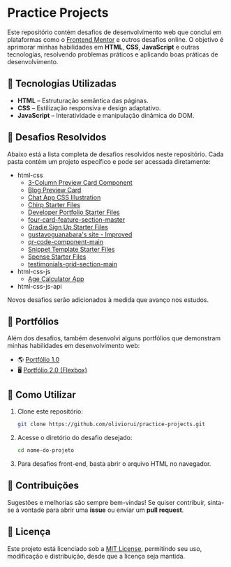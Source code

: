 # Practice Projects

Este repositório contém desafios de desenvolvimento web que concluí em plataformas como o [Frontend Mentor](https://www.frontendmentor.io/) e outros desafios online. O objetivo é aprimorar minhas habilidades em **HTML**, **CSS**, **JavaScript** e outras tecnologias, resolvendo problemas práticos e aplicando boas práticas de desenvolvimento.  

## 🚀 Tecnologias Utilizadas  

- **HTML** – Estruturação semântica das páginas.  
- **CSS** – Estilização responsiva e design adaptativo.  
- **JavaScript** – Interatividade e manipulação dinâmica do DOM.  

## 📂 Desafios Resolvidos  

Abaixo está a lista completa de desafios resolvidos neste repositório. Cada pasta contém um projeto específico e pode ser acessada diretamente:  

- html-css
   - [3-Column Preview Card Component](html-css/3-column-preview-card-component/index.html)
   - [Blog Preview Card](html-css/blog-preview-card/index.html)
   - [Chat App CSS Illustration](html-css/chat-app-css-illustration-master/index.html)
   - [Chirp Starter Files](html-css/Chirp%20Starter%20Files/index.html)
   - [Developer Portfolio Starter Files](html-css/Developer%20Portfolio%20Starter%20Files/index.html)
   - [four-card-feature-section-master](html-css/four-card-feature-section-master/index.html)
   - [Gradie Sign Up Starter Files](html-css/Gradie%20Sign%20Up%20Starter%20Files/index.html)
   - [gustavoguanabara's site - Improved](html-css/gustavoguanabara.github.io%20-%20Improved/index.html)
   - [qr-code-component-main](html-css/qr-code-component-main/index.html)
   - [Snippet Template Starter Files](html-css/Snippet%20Template%20Starter%20Files/index.html)
   - [Spense Starter Files](html-css/Spense%20Starter%20Files/index.html)
   - [testimonials-grid-section-main](html-css/testimonials-grid-section-main/index.html)
- html-css-js
   - [Age Calculator App](html-css-js/age-calculator-app-main/index.html)
- html-css-js-api

Novos desafios serão adicionados à medida que avanço nos estudos. 

## 💼 Portfólios  

Além dos desafios, também desenvolvi alguns portfólios que demonstram minhas habilidades em desenvolvimento web:  

- 🌎 [Portfólio 1.0](portfolios/portfolio%201.0/index.html)
- 🖥️ [Portfólio 2.0 (Flexbox)](portfolios/portfolio%202.0%20(Flexbox)/home.html)

## 📌 Como Utilizar  

1. Clone este repositório:  
   ```bash
   git clone https://github.com/oliviorui/practice-projects.git
   ```  
2. Acesse o diretório do desafio desejado:  
   ```bash
   cd nome-do-projeto
   ```  
3. Para desafios front-end, basta abrir o arquivo HTML no navegador.  

## 🤝 Contribuições  

Sugestões e melhorias são sempre bem-vindas! Se quiser contribuir, sinta-se à vontade para abrir uma **issue** ou enviar um **pull request**.  

## 📜 Licença  

Este projeto está licenciado sob a [MIT License](LICENSE), permitindo seu uso, modificação e distribuição, desde que a licença seja mantida.